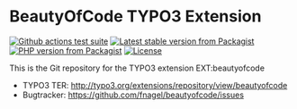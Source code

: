 # BeautyOfCode TYPO3 Extension

[![Github actions test suite](https://img.shields.io/github/actions/workflow/status/fnagel/beautyofcode/test.yml?branch=master)](https://github.com/fnagel/beautyofcode/actions)
[![Latest stable version from Packagist](https://img.shields.io/packagist/v/felixnagel/beautyofcode)](https://packagist.org/packages/felixnagel/beautyofcode)
[![PHP version from Packagist](https://img.shields.io/packagist/php-v/felixnagel/beautyofcode)](https://github.com/fnagel/beautyofcode/blob/master/composer.json)
[![License](https://img.shields.io/packagist/l/felixnagel/beautyofcode)](https://github.com/fnagel/beautyofcode/blob/master/LICENSE.txt)

This is the Git repository for the TYPO3 extension EXT:beautyofcode

* TYPO3 TER: http://typo3.org/extensions/repository/view/beautyofcode
* Bugtracker: https://github.com/fnagel/beautyofcode/issues
